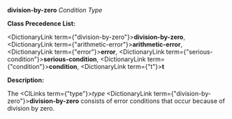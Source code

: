 **division-by-zero** *Condition Type* 



**Class Precedence List:** 



<DictionaryLink  term={"division-by-zero"}><b>division-by-zero</b></DictionaryLink>, <DictionaryLink  term={"arithmetic-error"}><b>arithmetic-error</b></DictionaryLink>, <DictionaryLink  term={"error"}><b>error</b></DictionaryLink>, <DictionaryLink  term={"serious-condition"}><b>serious-condition</b></DictionaryLink>, <DictionaryLink  term={"condition"}><b>condition</b></DictionaryLink>, <DictionaryLink  term={"t"}><b>t</b></DictionaryLink> 



**Description:** 



The <ClLinks  term={"type"}><i>type</i></ClLinks> <DictionaryLink  term={"division-by-zero"}><b>division-by-zero</b></DictionaryLink> consists of error conditions that occur because of division by zero. 
